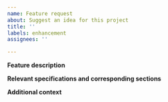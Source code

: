 ```yaml
---
name: Feature request
about: Suggest an idea for this project
title: ''
labels: enhancement
assignees: ''

---
```


**Feature description**


**Relevant specifications and corresponding sections**


**Additional context**
